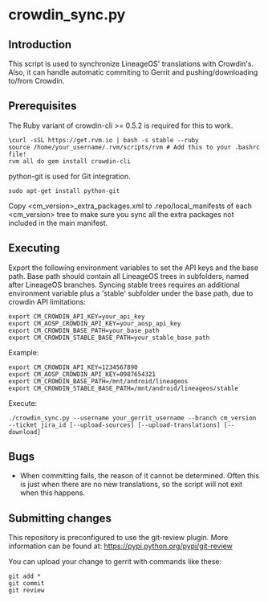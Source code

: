 crowdin_sync.py
==================

Introduction
------------
This script is used to synchronize LineageOS' translations with Crowdin's. Also, it can handle
automatic commiting to Gerrit and pushing/downloading to/from Crowdin.

Prerequisites
-------------
The Ruby variant of crowdin-cli >= 0.5.2 is required for this to work.

    \curl -sSL https://get.rvm.io | bash -s stable --ruby
    source /home/your_username/.rvm/scripts/rvm # Add this to your .bashrc file!
    rvm all do gem install crowdin-cli

python-git is used for Git integration.

    sudo apt-get install python-git

Copy <cm_version>_extra_packages.xml to .repo/local_manifests of each <cm_version> tree
to make sure you sync all the extra packages not included in the main manifest.

Executing
---------
Export the following environment variables to set the API keys and the base path.
Base path should contain all LineageOS trees in subfolders, named after LineageOS branches.
Syncing stable trees requires an additional environment variable plus a 'stable'
subfolder under the base path, due to crowdin API limitations:

    export CM_CROWDIN_API_KEY=your_api_key
    export CM_AOSP_CROWDIN_API_KEY=your_aosp_api_key
    export CM_CROWDIN_BASE_PATH=your_base_path
    export CM_CROWDIN_STABLE_BASE_PATH=your_stable_base_path

Example:

    export CM_CROWDIN_API_KEY=1234567890
    export CM_AOSP_CROWDIN_API_KEY=0987654321
    export CM_CROWDIN_BASE_PATH=/mnt/android/lineageos
    export CM_CROWDIN_STABLE_BASE_PATH=/mnt/android/lineageos/stable

Execute:

    ./crowdin_sync.py --username your_gerrit_username --branch cm_version --ticket jira_id [--upload-sources] [--upload-translations] [--download]

Bugs
----
 - When committing fails, the reason of it cannot be determined. Often this is just when there
   are no new translations, so the script will not exit when this happens.

Submitting changes
------------------
This repository is preconfigured to use the git-review plugin. More information can be found at:
https://pypi.python.org/pypi/git-review

You can upload your change to gerrit with commands like these:

    git add *
    git commit
    git review
